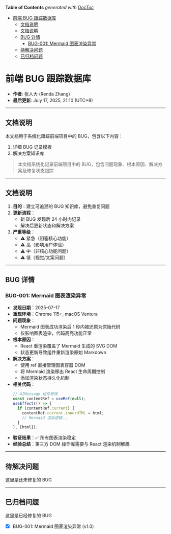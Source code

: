 <!-- START doctoc generated TOC please keep comment here to allow auto update -->
<!-- DON'T EDIT THIS SECTION, INSTEAD RE-RUN doctoc TO UPDATE -->
**Table of Contents**  *generated with [DocToc](https://github.com/thlorenz/doctoc)*

- [前端 BUG 跟踪数据库](#%E5%89%8D%E7%AB%AF-bug-%E8%B7%9F%E8%B8%AA%E6%95%B0%E6%8D%AE%E5%BA%93)
  - [文档说明](#%E6%96%87%E6%A1%A3%E8%AF%B4%E6%98%8E)
  - [文档说明](#%E6%96%87%E6%A1%A3%E8%AF%B4%E6%98%8E-1)
  - [BUG 详情](#bug-%E8%AF%A6%E6%83%85)
    - [BUG-001: Mermaid 图表渲染异常](#bug-001-mermaid-%E5%9B%BE%E8%A1%A8%E6%B8%B2%E6%9F%93%E5%BC%82%E5%B8%B8)
  - [待解决问题](#%E5%BE%85%E8%A7%A3%E5%86%B3%E9%97%AE%E9%A2%98)
  - [已归档问题](#%E5%B7%B2%E5%BD%92%E6%A1%A3%E9%97%AE%E9%A2%98)

<!-- END doctoc generated TOC please keep comment here to allow auto update -->

# 前端 BUG 跟踪数据库

- **作者**: 张人大 (Renda Zhang)
- **最后更新**: July 17, 2025, 21:10 (UTC+8)

---

## 文档说明

本文档用于系统化跟踪前端项目中的 BUG，包含以下内容：

1. 详细 BUG 记录模板
2. 解决方案知识库

> 本文档系统化记录前端项目中的 BUG，包含问题现象、根本原因、解决方案及修复状态跟踪

---

## 文档说明

1. **目的**：建立可追溯的 BUG 知识库，避免重复问题
2. **更新流程**：
   - 新 BUG 发现后 24 小时内记录
   - 解决后更新状态和解决方案
3. **严重等级**：
   - ⚠️ 紧急（阻塞核心功能）
   - ⚠️ 高（影响用户体验）
   - ⚠️ 中（非核心功能问题）
   - ⚠️ 低（视觉/文案问题）

---

## BUG 详情

### BUG-001: Mermaid 图表渲染异常

- **发现日期**：2025-07-17
- **重现环境**：Chrome 115+, macOS Ventura
- **问题现象**：
  - Mermaid 图表成功渲染后 1 秒内被还原为原始代码
  - 仅影响图表渲染，代码高亮功能正常
- **根本原因**：
  - React 重渲染覆盖了 Mermaid 生成的 SVG DOM
  - 状态更新导致组件重新渲染原始 Markdown
- **解决方案**：
  - 使用 ref 直接管理图表容器 DOM
  - 将 Mermaid 渲染移出 React 生命周期控制
  - 添加渲染状态持久化机制
- **相关代码**：
  ```jsx
  // AIMessage 组件修改
  const contentRef = useRef(null);
  useEffect(() => {
    if (contentRef.current) {
      contentRef.current.innerHTML = html;
      // Mermaid 渲染逻辑...
    }
  }, [html]);
  ```
- **验证结果**：✅ 所有图表渲染稳定
- **经验总结**：第三方 DOM 操作库需要与 React 渲染机制解耦

---

## 待解决问题

这里是还未修复的 BUG

---

## 已归档问题

这里是已经修复的 BUG

- [x] BUG-001: Mermaid 图表渲染异常 (v1.0)
